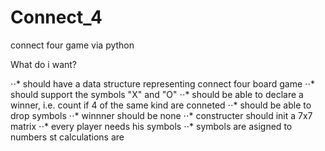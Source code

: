 # Connect_4
connect four game via python

What do i want?

⋅⋅* should have a data structure representing connect four board game
⋅⋅* should support the symbols "X" and "O"
⋅⋅* should be able to declare a winner, i.e. count if 4 of the same kind are conneted
⋅⋅* should be able to drop symbols
⋅⋅* winnner should be none
⋅⋅* constructer should init a 7x7 matrix
⋅⋅* every player needs his symbols
⋅⋅* symbols are asigned to numbers st calculations are
